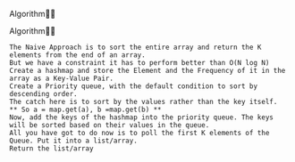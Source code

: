 Algorithm👨‍🎓

 
Algorithm👨‍🎓

    The Naive Approach is to sort the entire array and return the K elements from the end of an array. 
    But we have a constraint it has to perform better than O(N log N)
    Create a hashmap and store the Element and the Frequency of it in the array as a Key-Value Pair.
    Create a Priority queue, with the default condition to sort by descending order. 
    The catch here is to sort by the values rather than the key itself.
    ** So a = map.get(a), b =map.get(b) **
    Now, add the keys of the hashmap into the priority queue. The keys will be sorted based on their values in the queue.
    All you have got to do now is to poll the first K elements of the Queue. Put it into a list/array.
    Return the list/array
 
    